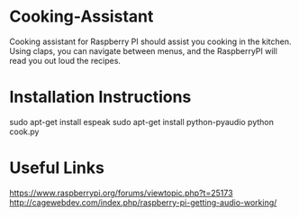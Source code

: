 # Cooking-Assistant
Cooking assistant for Raspberry PI should assist you cooking in the kitchen. Using claps, you can navigate between menus, and the RaspberryPI will read you out loud the recipes.


Installation Instructions
=========================
sudo apt-get install espeak
sudo apt-get install python-pyaudio
python cook.py


Useful Links
============
https://www.raspberrypi.org/forums/viewtopic.php?t=25173
http://cagewebdev.com/index.php/raspberry-pi-getting-audio-working/
